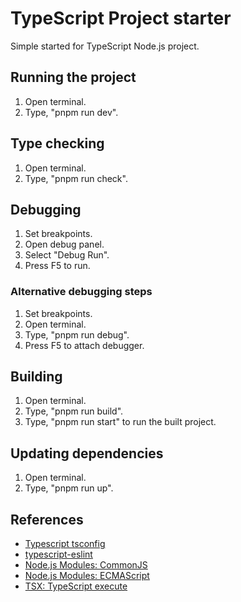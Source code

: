 # TypeScript Project starter

Simple started for TypeScript Node.js project.

## Running the project

1. Open terminal.
1. Type, "pnpm run dev".

## Type checking

1. Open terminal.
1. Type, "pnpm run check".

## Debugging

1. Set breakpoints.
1. Open debug panel.
1. Select "Debug Run".
1. Press F5 to run.

### Alternative debugging steps

1. Set breakpoints.
1. Open terminal.
1. Type, "pnpm run debug".
1. Press F5 to attach debugger.

## Building

1. Open terminal.
1. Type, "pnpm run build".
1. Type, "pnpm run start" to run the built project.

## Updating dependencies

1. Open terminal.
1. Type, "pnpm run up".

## References

- [Typescript tsconfig](https://www.typescriptlang.org/tsconfig/)
- [typescript-eslint](https://typescript-eslint.io/)
- [Node.js Modules: CommonJS](https://nodejs.org/docs/latest/api/modules.html)
- [Node.js Modules: ECMAScript](https://nodejs.org/docs/latest/api/esm.html)
- [TSX: TypeScript execute](https://tsx.is/)
